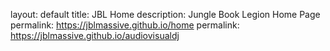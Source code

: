 layout: default
title: JBL Home
description: Jungle Book Legion Home Page
permalink: https://jblmassive.github.io/home
permalink: https://jblmassive.github.io/audiovisualdj

